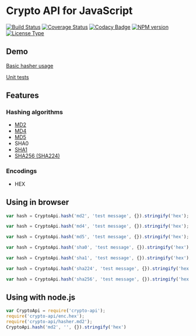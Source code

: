 # Crypto API for JavaScript

[![Build Status](https://travis-ci.org/nf404/crypto-api.svg?branch=master)](https://travis-ci.org/nf404/crypto-api)
[![Coverage Status](https://coveralls.io/repos/nf404/crypto-api/badge.svg?branch=master&service=github)](https://coveralls.io/github/nf404/crypto-api?branch=master)
[![Codacy Badge](https://api.codacy.com/project/badge/grade/aaf2b599d7194aeaa9bbb74ec8c6212c)](https://www.codacy.com/app/nf404-name/crypto-api)
[![NPM version](https://img.shields.io/npm/v/crypto-api.svg)](https://www.npmjs.com/package/crypto-api)
[![License Type](https://img.shields.io/badge/license-MIT-blue.svg)](LICENSE.md)

## Demo
[Basic hasher usage](https://rawgit.com/nf404/crypto-api/master/example/hasher-basic.html)

[Unit tests](https://rawgit.com/nf404/crypto-api/master/example/unit-tests.html)

## Features

### Hashing algorithms
* [MD2](https://tools.ietf.org/html/rfc1319)
* [MD4](https://tools.ietf.org/html/rfc1320)
* [MD5](https://tools.ietf.org/html/rfc1321)
* SHA0
* [SHA1](https://tools.ietf.org/html/rfc3174)
* [SHA256 (SHA224)](https://tools.ietf.org/html/rfc4634)

### Encodings
* HEX

## Using in browser

```javascript
var hash = CryptoApi.hash('md2', 'test message', {}).stringify('hex');

var hash = CryptoApi.hash('md4', 'test message', {}).stringify('hex');

var hash = CryptoApi.hash('md5', 'test message', {}).stringify('hex');

var hash = CryptoApi.hash('sha0', 'test message', {}).stringify('hex');

var hash = CryptoApi.hash('sha1', 'test message', {}).stringify('hex');

var hash = CryptoApi.hash('sha224', 'test message', {}).stringify('hex');

var hash = CryptoApi.hash('sha256', 'test message', {}).stringify('hex');
```

## Using with node.js

```javascript
var CryptoApi = require('crypto-api');
require('crypto-api/enc.hex');
require('crypto-api/hasher.md2');
CryptoApi.hash('md2', '', {}).stringify('hex')
```
